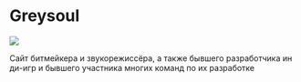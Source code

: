 # Greysoul
<img src="https://images.ctfassets.net/1pxughrhgws1/47pfMaDeBeox2xDgOQamp8/d27a723de3bc78e33016d6f5c01bc5b0/seo.jpg?fit=scale&w=400">
<p>Сайт битмейкера и звукорежиссёра, а также бывшего разработчика инди-игр и бывшего участника многих команд по их разработке​</p>
